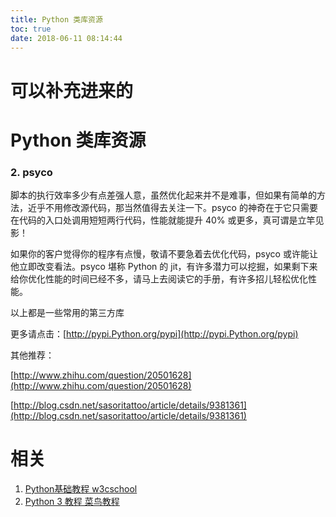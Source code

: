 ```yaml
---
title: Python 类库资源
toc: true
date: 2018-06-11 08:14:44
---
```

# 可以补充进来的




# Python 类库资源

### 2. psyco


脚本的执行效率多少有点差强人意，虽然优化起来并不是难事，但如果有简单的方法，近乎不用修改源代码，那当然值得去关注一下。psyco 的神奇在于它只需要在代码的入口处调用短短两行代码，性能就能提升 40% 或更多，真可谓是立竿见影！

如果你的客户觉得你的程序有点慢，敬请不要急着去优化代码，psyco 或许能让他立即改变看法。psyco 堪称 Python 的 jit，有许多潜力可以挖掘，如果剩下来给你优化性能的时间已经不多，请马上去阅读它的手册，有许多招儿轻松优化性能。

以上都是一些常用的第三方库

更多请点击：[http://pypi.Python.org/pypi](http://pypi.Python.org/pypi)

其他推荐：

[http://www.zhihu.com/question/20501628](http://www.zhihu.com/question/20501628)

[http://blog.csdn.net/sasoritattoo/article/details/9381361](http://blog.csdn.net/sasoritattoo/article/details/9381361)





# 相关


1. [Python基础教程 w3cschool](https://www.w3cschool.cn/Python/)
2. [Python 3 教程 菜鸟教程](http://www.runoob.com/Python3/Python3-tutorial.html)
